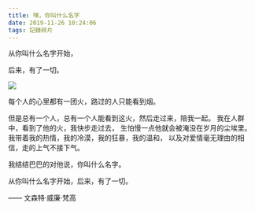 ```yaml
---
title: 嘿，你叫什么名字
date: 2019-11-26 10:24:06
tags: 記錄碎片
---
```


从你叫什么名字开始，

后来，有了一切。

![](https://f7ionsy-1251389397.cos.ap-shanghai.myqcloud.com/image/11-24/IMG_3270%2820191119-003319%29.JPG)

每个人的心里都有一团火，路过的人只能看到烟。

但是总有一个人，总有一个人能看到这火，然后走过来，陪我一起。
我在人群中，看到了他的火，我快步走过去，
生怕慢一点他就会被淹没在岁月的尘埃里。
我带着我的热情，我的冷漠，我的狂暴，我的温和，
以及对爱情毫无理由的相信，走的上气不接下气。

我结结巴巴的对他说，你叫什么名字。

从你叫什么名字开始，后来，有了一切。

—— 文森特·威廉·梵高

